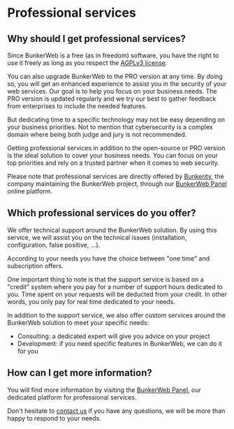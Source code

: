 # Professional services

## Why should I get professional services?

Since BunkerWeb is a free (as in freedom) software, you have the right to use it freely as long as you respect the [AGPLv3 license](https://www.gnu.org/licenses/agpl-3.0.en.html).

You can also upgrade BunkerWeb to the PRO version at any time. By doing so, you will get an enhanced experience to assist you in the security of your web services. Our goal is to help you focus on your business needs. The PRO version is updated regularly and we try our best to gather feedback from enterprises to include the needed features.

But dedicating time to a specific technology may not be easy depending on your business priorities. Not to mention that cybersecurity is a complex domain where being both judge and jury is not recommended.

Getting professional services in addition to the open-source or PRO version is the ideal solution to cover your business needs. You can focus on your top priorities and rely on a trusted partner when it comes to web security.

Please note that professional services are directly offered by [Bunkerity](https://www.bunkerity.com/?utm_campaign=self&utm_source=doc), the company maintaining the BunkerWeb project, through our [BunkerWeb Panel](https://panel.bunkerweb.io/?utm_campaign=self&utm_source=doc) online platform.

## Which professional services do you offer?

We offer technical support around the BunkerWeb solution. By using this service, we will assist you on the technical issues (installation, configuration, false positive, ...).

According to your needs you have the choice between "one time" and subscription offers.

One important thing to note is that the support service is based on a "credit" system where you pay for a number of support hours dedicated to you. Time spent on your requests will be deducted from your credit. In other words, you only pay for real time dedicated to your needs.

In addition to the support service, we also offer custom services around the BunkerWeb solution to meet your specific needs:

- Consulting: a dedicated expert will give you advice on your project
- Development: if you need specific features in BunkerWeb, we can do it for you

## How can I get more information?

You will find more information by visiting the [BunkerWeb Panel](https://panel.bunkerweb.io/?utm_campaign=self&utm_source=doc), our dedicated platform for professional services.

Don't hesitate to [contact us](https://panel.bunkerweb.io/contact.php?utm_campaign=self&utm_source=doc) if you have any questions, we will be more than happy to respond to your needs.
